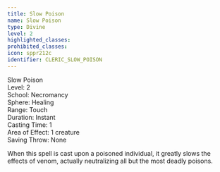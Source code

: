 ```yaml
---
title: Slow Poison
name: Slow Poison
type: Divine
level: 2
highlighted_classes: 
prohibited_classes: 
icon: sppr212c
identifier: CLERIC_SLOW_POISON
---
```

Slow Poison  
Level: 2  
School: Necromancy  
Sphere: Healing  
Range: Touch  
Duration: Instant  
Casting Time: 1  
Area of Effect: 1 creature  
Saving Throw: None  
  
When this spell is cast upon a poisoned individual, it greatly slows the effects of venom, actually neutralizing all but the most deadly poisons.  
